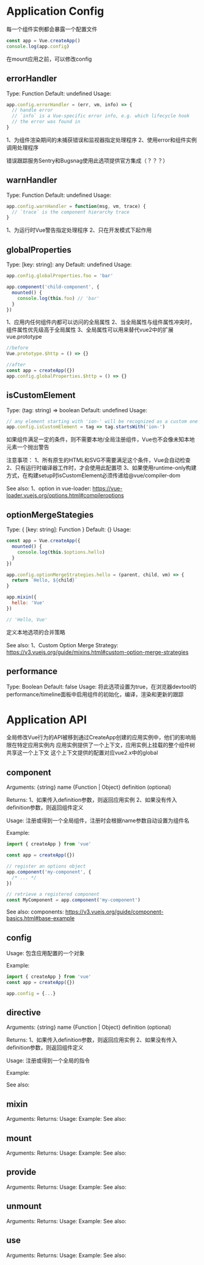 # Application Config
每一个组件实例都会暴露一个配置文件
```js
const app = Vue.createApp()
console.log(app.config)
```
在mount应用之前，可以修改config
## errorHandler
Type: Function
Default: undefined
Usage: 
```js
app.config.errorHandler = (err, vm, info) => {
  // handle error
  // `info` is a Vue-specific error info, e.g. which lifecycle hook
  // the error was found in
}
```
1、为组件渲染期间的未捕获错误和监视器指定处理程序
2、使用error和组件实例调用处理程序

错误跟踪服务Sentry和Bugsnag使用此选项提供官方集成（？？？）

## warnHandler
Type: Function
Default: undefined
Usage: 
```js
app.config.warnHandler = function(msg, vm, trace) {
  // `trace` is the component hierarchy trace
}
```
1、为运行时Vue警告指定处理程序
2、只在开发模式下起作用

## globalProperties
Type: [key: string]: any
Default: undefined
Usage: 
```js
app.config.globalProperties.foo = 'bar'

app.component('child-component', {
  mounted() {
    console.log(this.foo) // 'bar'
  }
})
```
1、应用内任何组件内都可以访问的全局属性
2、当全局属性与组件属性冲突时，组件属性优先级高于全局属性
3、全局属性可以用来替代vue2中的扩展vue.prototype
```js
//before
Vue.prototype.$http = () => {}

//after
const app = createApp({})
app.config.globalProperties.$http = () => {}

```

## isCustomElement
Type: (tag: string) => boolean
Default: undefined
Usage: 
```js
// any element starting with 'ion-' will be recognized as a custom one
app.config.isCustomElement = tag => tag.startsWith('ion-')
```
如果组件满足一定的条件，则不需要本地/全局注册组件，Vue也不会像未知本地元素一个抛出警告

注意事项：
1、所有原生的HTML和SVG不需要满足这个条件，Vue会自动检查
2、只有运行时编译器工作时，才会使用此配置项
3、如果使用runtime-only构建方式，在构建setup时isCustomElement必须传递给@vue/compiler-dom

See also:
1、option in vue-loader: https://vue-loader.vuejs.org/options.html#compileroptions

## optionMergeStategies
Type: { [key: string]: Function }
Default: {}
Usage: 
```js
const app = Vue.createApp({
  mounted() {
    console.log(this.$options.hello)
  }
})

app.config.optionMergeStrategies.hello = (parent, child, vm) => {
  return `Hello, ${child}`
}

app.mixin({
  hello: 'Vue'
})

// 'Hello, Vue'
```
定义本地选项的合并策略

See also: 
1、Custom Option Merge Strategy: https://v3.vuejs.org/guide/mixins.html#custom-option-merge-strategies

## performance
Type: Boolean
Default: false
Usage: 
将此选项设置为true，在浏览器devtool的performance/timeline面板中启用组件的初始化，编译，渲染和更新的跟踪 


# Application API
全局修改Vue行为的API被移到通过CreateApp创建的应用实例中，他们的影响局限在特定应用实例内
应用实例提供了一个上下文，应用实例上挂载的整个组件树共享这一个上下文
这个上下文提供的配置对应vue2.x中的global


## component
Arguments: 
{string} name
{Function | Object} definition (optional)

Returns: 
1、如果传入definition参数，则返回应用实例
2、如果没有传入definition参数，则返回组件定义

Usage: 
注册或得到一个全局组件，注册时会根据name参数自动设置为组件名

Example: 
```js
import { createApp } from 'vue'

const app = createApp({})

// register an options object
app.component('my-component', {
  /* ... */
})

// retrieve a registered component
const MyComponent = app.component('my-component')
```
See also: 
components: https://v3.vuejs.org/guide/component-basics.html#base-example

## config
Usage: 
包含应用配置的一个对象

Example:
```js
import { createApp } from 'vue'
const app = createApp({})

app.config = {...}
``` 

## directive
Arguments: 
{string} name
{Function | Object} definition (optional)

Returns: 
1、如果传入definition参数，则返回应用实例
2、如果没有传入definition参数，则返回组件定义

Usage: 
注册或得到一个全局的指令

Example: 

See also: 

## mixin
Arguments: 
Returns: 
Usage: 
Example: 
See also: 

## mount
Arguments: 
Returns: 
Usage: 
Example: 
See also: 

## provide
Arguments: 
Returns: 
Usage: 
Example: 
See also: 

## unmount
Arguments: 
Returns: 
Usage: 
Example: 
See also: 

## use
Arguments: 
Returns: 
Usage: 
Example: 
See also: 
